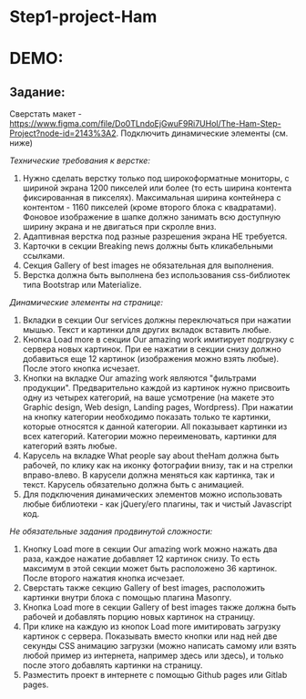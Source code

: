 # Step1-project-Ham

# **DEMO:**

## Задание:

Сверстать макет - https://www.figma.com/file/Do0TLndoEjGwuF9Ri7UHol/The-Ham-Step-Project?node-id=2143%3A2. Подключить динамические элементы (см. ниже)

*Технические требования к верстке:*

1. Нужно сделать верстку только под широкоформатные мониторы, с шириной экрана 1200 пикселей или более (то есть ширина контента фиксированная в пикселях). Максимальная ширина контейнера с контентом - 1160 пикселей (кроме второго блока с квадратами).
Фоновое изображение в шапке должно занимать всю доступную ширину экрана и не двигаться при скролле вниз.
2. Адаптивная верстка под разные разрешения экрана НЕ требуется.
3. Карточки в секции Breaking news должны быть кликабельными ссылками.
4. Секция Gallery of best images не обязательная для выполнения.
5. Верстка должна быть выполнена без использования css-библиотек типа Bootstrap или Materialize.


*Динамические элементы на странице:*

1. Вкладки в секции Our services должны переключаться при нажатии мышью. Текст и картинки для других вкладок вставить любые.
2. Кнопка Load more в секции Our amazing work имитирует подгрузку с сервера новых картинок. При ее нажатии в секции снизу должно добавиться еще 12 картинок (изображения можно взять любые). После этого кнопка исчезает.
3. Кнопки на вкладке Our amazing work являются "фильтрами продукции". Предварительно каждой из картинок нужно присвоить одну из четырех категорий, на ваше усмотрение (на макете это Graphic design, Web design, Landing pages, Wordpress). При нажатии на кнопку категории необходимо показать только те картинки, которые относятся к данной категории. All показывает картинки из всех категорий. Категории можно переименовать, картинки для категорий взять любые.
4. Карусель на вкладке What people say about theHam должна быть рабочей, по клику как на иконку фотографии внизу, так и на стрелки вправо-влево. В карусели должна меняться как картинка, так и текст. Карусель обязательно должна быть с анимацией.
5. Для подключения динамических элементов можно использовать любые библиотеки - как jQuery/его плагины, так и чистый Javascript код.


*Не обязательные задания продвинутой сложности:*

1. Кнопку Load more в секции Our amazing work можно нажать два раза, каждое нажатие добавляет 12 картинок снизу. То есть максимум в этой секции может быть расположено 36 картинок. После второго нажатия кнопка исчезает.
2. Сверстать также секцию Gallery of best images, расположить картинки внутри блока с помощью плагина Masonry.
3. Кнопка Load more в секции Gallery of best images также должна быть рабочей и добавлять порцию новых картинок на страницу.
4. При клике на каждую из кнопок Load more имитировать загрузку картинок с сервера. Показывать вместо кнопки или над ней две секунды CSS анимацию загрузки (можно написать самому или взять любой пример из интернета, например здесь или здесь), и только после этого добавлять картинки на страницу.
5. Разместить проект в интернете с помощью Github pages или Gitlab pages.